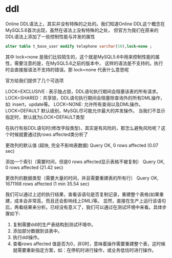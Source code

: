 # ddl

Online DDL语法上，其实并没有特殊的之处的。我们知道Online DDL这个概念在MySQL5.6首次出现，虽然在语法上没有特殊的之处，
但官方为我们在原来的DDL语法上添加了一些控制性能与并发的属性

```sql
alter table t_base_user modify telephone varchar(50),lock=none ;
```

其中 lock=none 是我们比较陌生的，这个就是MySQL5.6中用来控制性能的属性，需要注意的是，在MySQL5.6之前的版本中，
这样的语法是不支持的。执行时会直接报语法不支持的错误。那 lock=none 代表什么意思呢

官方给我们提供了几个可选项

LOCK=EXCLUSIVE : 表示独占锁，DDL语句执行期间会阻塞该表的所有请求。
LOCK=SHARED：共享锁，DDL语句执行期间会阻塞除查询外的所有DML操作，如: insert，update等。
LOCK=NONE: 允许所有查询以及DML操作。
LOCK=DEFAULT 默认级别，MySQL尽可能允许最大的并发操作。
当我们不显示指定时，默认就为LOCK=DEFAULT类型

在执行有些DDL语句时(修改字段类型)，其实是有风险的，那怎么避免风险呢？这个时候就要通过执rows affected类分析了

更改列的默认值 (超快, 完全不影响表数据)
Query OK, 0 rows affected (0.07 sec)

添加一个索引（需要时间，但是0 rows affected显示表格不被复制）
Query OK, 0 rows affected (21.42 sec)

更改列的数据类型（需要大量的时间，并且需要重建表的所有行）
Query OK, 1671168 rows affected (1 min 35.54 sec)

我们可以通过上述的执行结果，查看该语句是否复制记录，重建整个表格(如果重建，成本会非常高，而且还会影响线上DML)等。
显然，直接在生产上运行该语句后，再看结果来分析。已经没有意义了，我们可以通过在测试环境中来看。具体步骤如下:

1. 复制需要ddl的生产表结构到测试环境中。
2. 添加部分数据到该表中。
3. 执行ddl操作。
4. 查看rows affected 值是否为0，非0时，意味着操作需要重建整个表，这时候就需要重新指定方案，如：在停机时进行操作，或业务低估时进行操作。